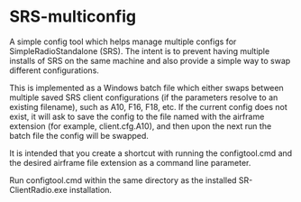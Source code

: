 # SRS-multiconfig
A simple config tool which helps manage multiple configs for SimpleRadioStandalone (SRS).
The intent is to prevent having multiple installs of SRS on the same machine and also provide a simple way to swap different configurations.

This is implemented as a Windows batch file which either swaps between multiple saved SRS client configurations (if the parameters resolve to an existing filename), such as A10, F16, F18, etc.  If the current config does not exist, it will ask to save the config to the file named with the airframe extension (for example, client.cfg.A10), and then upon the next run the batch file the config will be swapped.

It is intended that you create a shortcut with running the configtool.cmd and the desired airframe file extension as a command line parameter.

Run configtool.cmd within the same directory as the installed SR-ClientRadio.exe installation.

